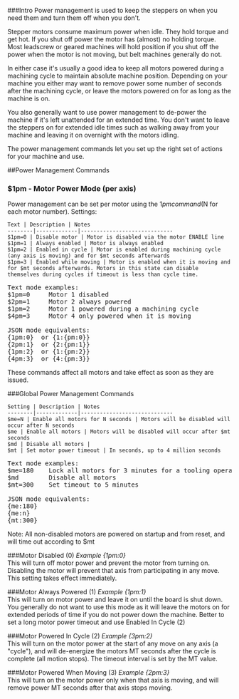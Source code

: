###Intro
Power management is used to keep the steppers on when you need them and turn them off when you don't. 

Stepper motors consume maximum power when idle. They hold torque and get hot. If you shut off power the motor has (almost) no holding torque. Most leadscrew or geared machines will hold position if you shut off the power when the motor is not moving, but belt machines generally do not. 

In either case it's usually a good idea to keep all motors powered during a machining cycle to maintain absolute machine position. Depending on your machine you either may want to remove power some number of seconds after the machining cycle, or leave the motors powered on for as long as the machine is on.

You also generally want to use power management to de-power the machine if it's left unattended for an extended time. You don't want to leave the steppers on for extended idle times such as walking away from your machine and leaving it on overnight with the motors idling. 

The power management commands let you set up the right set of actions for your machine and use.

##Power Management Commands

### $1pm - Motor Power Mode (per axis)
Power management can be set per motor using the $1pm command ($N for each motor number). Settings:

	Text | Description | Notes
	--------|-------------|-----------------------------
	$1pm=0 | Disable motor | Motor is disabled via the motor ENABLE line 
	$1pm=1 | Always enabled | Motor is always enabled 
	$1pm=2 | Enabled in cycle | Motor is enabled during machining cycle (any axis is moving) and for $mt seconds afterwards
	$1pm=3 | Enabled while moving | Motor is enabled when it is moving and for $mt seconds afterwards. Motors in this state can disable themselves during cycles if timeout is less than cycle time.

<pre>
Text mode examples:
$1pm=0     Motor 1 disabled
$2pm=1     Motor 2 always powered
$1pm=2     Motor 1 powered during a machining cycle 
$4pm=3     Motor 4 only powered when it is moving

JSON mode equivalents:
{1pm:0}  or {1:{pm:0}}
{2pm:1}  or {2:{pm:1}}
{1pm:2}  or {1:{pm:2}}
{4pm:3}  or {4:{pm:3}}
</pre>

These commands affect all motors and take effect as soon as they are issued.

###Global Power Management Commands

	Setting | Description | Notes
	--------|-------------|-----------------------------
	$me=N | Enable all motors for N seconds | Motors will be disabled will occur after N seconds
	$me | Enable all motors | Motors will be disabled will occur after $mt seconds
	$md | Disable all motors | 
	$mt | Set motor power timeout | In seconds, up to 4 million seconds

<pre>
Text mode examples:
$me=180    Lock all motors for 3 minutes for a tooling operation 
$md        Disable all motors
$mt=300    Set timeout to 5 minutes

JSON mode equivalents:
{me:180}
{me:n}
{mt:300}
</pre>

Note: All non-disabled motors are powered on startup and from reset, and will time out according to $mt

###Motor Disabled (0)
_Example {1pm:0}_<br>
This will turn off motor power and prevent the motor from turning on. Disabling the motor will prevent that axis from participating in any move. This setting takes effect immediately.

###Motor Always Powered (1)
_Example {1pm:1}_<br>
This will turn on motor power and leave it on until the board is shut down. You generally do not want to use this mode as it will leave the motors on for extended periods of time if you do not power down the machine. Better to set a long motor power timeout and use Enabled In Cycle (2)

###Motor Powered In Cycle (2)
_Example {3pm:2}_<br>
This will turn on the motor power at the start of any move on any axis (a "cycle"), and will de-energize the motors MT seconds after the cycle is complete (all motion stops). The timeout interval is set by the MT value.

###Motor Powered When Moving (3)
_Example {2pm:3}_<br>
This will turn on the motor power only when that axis is moving, and will remove power MT seconds after that axis stops moving.

